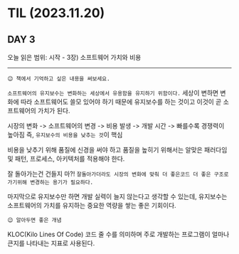 # TIL (2023.11.20)

## DAY 3

오늘 읽은 범위: 시작 - 3장) 소프트웨어 가치와 비용

---

```text
😉 책에서 기억하고 싶은 내용을 써보세요.
```

`소프트웨어의 유지보수는 변화하는 세상에서 유용함을 유지하기 위함이다.`
세상이 변하면 변화에 따라 소프트웨어도 쓸모 있어야 하기 때문에 유지보수를 하는 것이고
이것이 곧 소프트웨어의 가치가 된다.

시장의 변화 -> 소프트웨어의 변경 -> 비용 발생 -> 개발 시간 -> 빠를수록 경쟁력이 높아짐
즉, `유지보수의 비용을 낮추는 것`이 핵심

비용을 낮추기 위해 품질에 신경을 써야 하고 품질을 높히기 위해서는
알맞은 패러다임 및 패턴, 프로세스, 아키텍처를 적용해야 한다.

잘 돌아가는건 건들지 마?!
`잘돌아가더라도 시장의 변화에 맞춰 더 좋은코드 더 좋은 구조로 가기위해 변경하는 용기가 필요하다.`

마지막으로 유지보수만 하면 개발 실력이 늘지 않는다고 생각할 수 있는데,
유지보수는 소프트웨어의 가치를 유지하는 중요한 역량을 쌓는 좋은 기회이다.

```text
😉 알아두면 좋은 개념
```

KLOC(Kilo Lines Of Code)
코드 줄 수를 의미하며 주로 개발하는 프로그램이 얼마나 큰지를 나타내는 지표로 사용된다.
